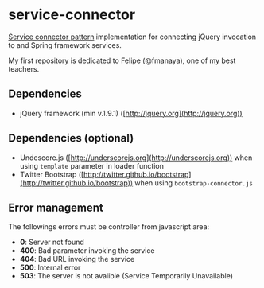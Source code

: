 service-connector
==========

[Service connector pattern](http://www.servicedesignpatterns.com/WebServiceInfrastructures/ServiceConnector) implementation for connecting jQuery invocation to and Spring framework services.

My first repository is dedicated to Felipe (@fmanaya), one of my best teachers.

## Dependencies

* jQuery framework (min v.1.9.1) ([http://jquery.org](http://jquery.org))

## Dependencies (optional)
* Undescore.js ([http://underscorejs.org](http://underscorejs.org)) when using `template` parameter in loader function
* Twitter Bootstrap ([http://twitter.github.io/bootstrap](http://twitter.github.io/bootstrap)) when using `bootstrap-connector.js`


## Error management

The followings errors must be controller from javascript area:

* **0**: Server not found
* **400**: Bad parameter invoking the service
* **404**: Bad URL invoking the service
* **500**: Internal error
* **503**: The server is not avalible (Service Temporarily Unavailable)


